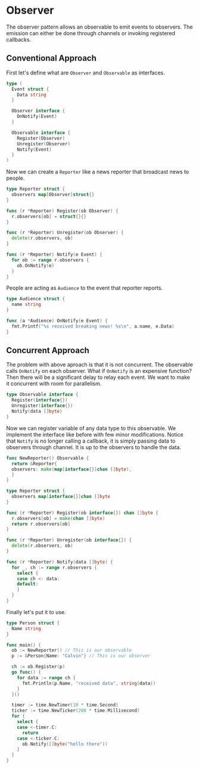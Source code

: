 # Observer

The observer pattern allows an observable to emit events to observers. The emission can either be done through channels or invoking registered callbacks.

## Conventional Approach

First let's define what are `Observer` and `Observable` as interfaces.

```go
type (
  Event struct {
    Data string
  }

  Observer interface {
    OnNotify(Event)
  }

  Observable interface {
    Register(Observer)
    Unregister(Observer)
    Notify(Event)
  }
)
```

Now we can create a `Reporter` like a news reporter that broadcast news to people.

```go
type Reporter struct {
  observers map[Observer]struct{}
}

func (r *Reporter) Register(ob Observer) {
  r.observers[ob] = struct{}{}
}

func (r *Reporter) Unregister(ob Observer) {
  delete(r.observers, ob)
}

func (r *Reporter) Notify(e Event) {
  for ob := range r.observers {
    ob.OnNotify(e)
  }
}
```

People are acting as `Audience` to the event that reporter reports.

```go
type Audience struct {
  name string
}

func (a *Audience) OnNotify(e Event) {
  fmt.Printf("%s received breaking news! %s\n", a.name, e.Data)
}
```

## Concurrent Approach

The problem with above aproach is that it is not concurrent. The observable calls `OnNotify` on each observer. What if `OnNotify` is an expensive function? Then there will be a significant delay to relay each event. We want to make it concurrent with room for parallelism.

```go
type Observable interface {
  Register(interface{})
  Unregister(interface{})
  Notify(data []byte)
}
```

Now we can register variable of any data type to this observable. We implement the interface like before with few minor modifications. Notice that `Notify` is no longer calling a callback, it is simply passing data to observers through channel. It is up to the observers to handle the data.

```go
func NewReporter() Observable {
  return &Reporter{
  observers: make(map[interface{}]chan []byte),
  }
}

type Reporter struct {
  observers map[interface{}]chan []byte
}

func (r *Reporter) Register(ob interface{}) chan []byte {
  r.observers[ob] = make(chan []byte)
  return r.observers[ob]
}

func (r *Reporter) Unregister(ob interface{}) {
  delete(r.observers, ob)
}

func (r *Reporter) Notify(data []byte) {
  for _, ch := range r.observers {
    select {
    case ch <- data:
    default:
    }
  }
}
```

Finally let's put it to use.

```go
type Person struct {
  Name string
}

func main() {
  ob := NewReporter() // This is our observable
  p := &Person{Name: "Calvin"} // This is our observer

  ch := ob.Register(p)
  go func() {
    for data := range ch {
      fmt.Println(p.Name, "received data", string(data))
    }
  }()

  timer := time.NewTimer(10 * time.Second)
  ticker := time.NewTicker(200 * time.Millisecond)
  for {
    select {
    case <-timer.C:
      return
    case <-ticker.C:
      ob.Notify([]byte("hello there"))
    }
  }
}
```

